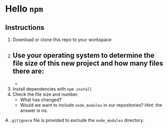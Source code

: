 # Hello `npm`
## Instructions
1. Download or clone this repo to your workspace
2. Use your operating system to determine the file size of this new project and how many files there are:
    - 
    - 
3. Install dependencies with `npm install`
4. Check the file size and number. 
    - What has changed? 
    - Would we want to include `node_modules` in our repositories? Hint: the answer is no.

A `.gitignore` file is provided to exclude the `node_modules` directory. 